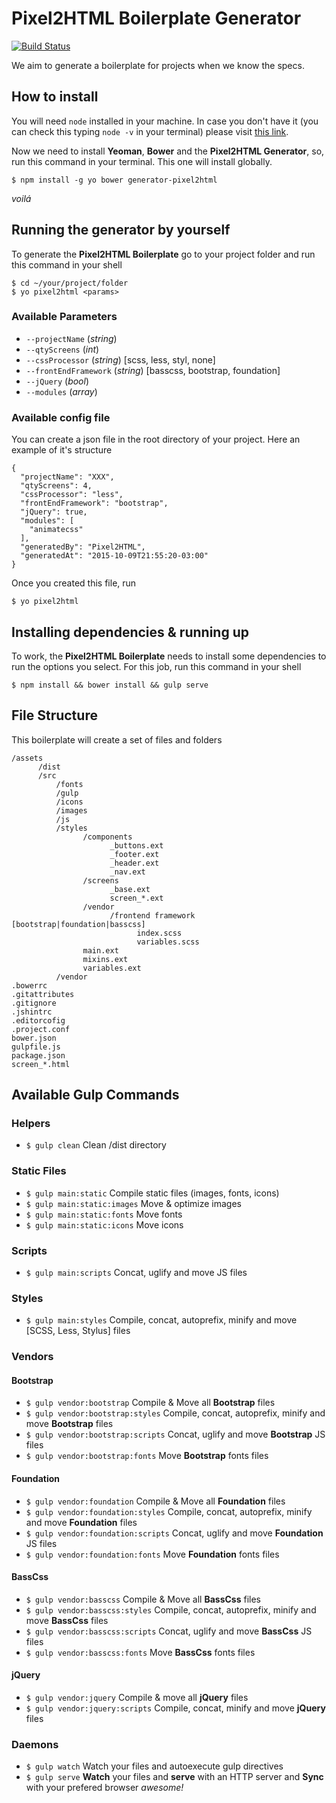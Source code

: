 # Pixel2HTML Boilerplate Generator

[![Build Status](https://travis-ci.org/j0an/pixel2html-generator.svg?branch=master)](https://travis-ci.org/j0an/pixel2html-generator)

We aim to generate a boilerplate for projects when we know the specs.

## How to install
You will need `node` installed in your machine. In case you don't have it (you can check this typing `node -v` in your terminal) please visit [this link](https://nodejs.org/en/download/).

Now we need to install **Yeoman**, **Bower** and the **Pixel2HTML Generator**, so, run this command in your terminal. This one will install globally.
```shell
$ npm install -g yo bower generator-pixel2html
```
_voilá_

## Running the generator by yourself

To generate the **Pixel2HTML Boilerplate** go to your project folder and run this command in your shell

```
$ cd ~/your/project/folder
$ yo pixel2html <params>
```

### Available Parameters

* ```--projectName``` (*string*)
* ```--qtyScreens``` (*int*)
* ```--cssProcessor``` (*string*) [scss, less, styl, none]
* ```--frontEndFramework``` (*string*) [basscss, bootstrap, foundation]
* ```--jQuery``` (*bool*)
* ```--modules``` (*array*)


### Available config file

You can create a json file in the root directory of your project.
Here an example of it's structure

```
{
  "projectName": "XXX",
  "qtyScreens": 4,
  "cssProcessor": "less",
  "frontEndFramework": "bootstrap",
  "jQuery": true,
  "modules": [
    "animatecss"
  ],
  "generatedBy": "Pixel2HTML",
  "generatedAt": "2015-10-09T21:55:20-03:00"
}
```

Once you created this file, run 
```
$ yo pixel2html
```

## Installing dependencies & running up
To work, the **Pixel2HTML Boilerplate** needs to install some dependencies to run the options you select.
For this job, run this command in your shell

```
$ npm install && bower install && gulp serve
```

## File Structure

This boilerplate will create a set of files and folders

```
/assets
      /dist
      /src
          /fonts
          /gulp
          /icons
          /images
          /js
          /styles
                /components
                      _buttons.ext
                      _footer.ext
                      _header.ext
                      _nav.ext
                /screens
                      _base.ext
                      screen_*.ext
                /vendor
                      /frontend framework [bootstrap|foundation|basscss]
                            index.scss
                            variables.scss
                main.ext
                mixins.ext
                variables.ext
          /vendor
.bowerrc
.gitattributes
.gitignore
.jshintrc
.editorcofig
.project.conf
bower.json
gulpfile.js
package.json
screen_*.html
```

## Available Gulp Commands

### Helpers
* `$ gulp clean` Clean /dist directory

### Static Files
* `$ gulp main:static` Compile static files (images, fonts, icons)
* `$ gulp main:static:images` Move & optimize images
* `$ gulp main:static:fonts` Move fonts
* `$ gulp main:static:icons` Move icons

### Scripts
* `$ gulp main:scripts` Concat, uglify and move JS files

### Styles
* `$ gulp main:styles` Compile, concat, autoprefix, minify and move [SCSS, Less, Stylus] files

### Vendors
#### Bootstrap

* `$ gulp vendor:bootstrap` Compile & Move all **Bootstrap** files
* `$ gulp vendor:bootstrap:styles` Compile, concat, autoprefix, minify and move **Bootstrap** files
* `$ gulp vendor:bootstrap:scripts` Concat, uglify and move **Bootstrap** JS files
* `$ gulp vendor:bootstrap:fonts` Move **Bootstrap** fonts files

#### Foundation
* `$ gulp vendor:foundation` Compile & Move all **Foundation** files
* `$ gulp vendor:foundation:styles` Compile, concat, autoprefix, minify and move **Foundation** files
* `$ gulp vendor:foundation:scripts` Concat, uglify and move **Foundation** JS files
* `$ gulp vendor:foundation:fonts` Move **Foundation** fonts files

#### BassCss
* `$ gulp vendor:basscss` Compile & Move all **BassCss** files
* `$ gulp vendor:basscss:styles` Compile, concat, autoprefix, minify and move **BassCss** files
* `$ gulp vendor:basscss:scripts` Concat, uglify and move **BassCss** JS files
* `$ gulp vendor:basscss:fonts` Move **BassCss** fonts files

#### jQuery
* `$ gulp vendor:jquery` Compile & move all **jQuery** files
* `$ gulp vendor:jquery:scripts` Compile, concat, minify and move **jQuery** files

### Daemons
* `$ gulp watch` Watch your files and autoexecute gulp directives
* `$ gulp serve` **Watch** your files and **serve** with an HTTP server and **Sync** with your prefered browser _awesome!_ 
